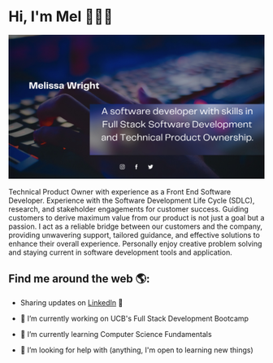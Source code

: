 # Hi, I'm Mel   👩🏾‍💻

![Banner](https://github.com/Mwrightvet/Mwrightvet/blob/main/Githureadme.png?raw=true)

Technical Product Owner with experience as a Front End Software Developer. Experience with the Software Development Life Cycle (SDLC), research, and stakeholder engagements for customer success. Guiding customers to derive maximum value from our product is not just a goal but a passion. I act as a reliable bridge between our customers and the company, providing unwavering support, tailored guidance, and effective solutions to enhance their overall experience. Personally enjoy creative problem solving and staying current in software development tools and application.

## Find me around the web 🌎:

- Sharing updates on [LinkedIn](https://www.linkedin.com/in/melissa-wright-mba/) 💼

- 🔭 I’m currently working on UCB's Full Stack Development Bootcamp
- 🌱 I’m currently learning Computer Science Fundamentals
- 🤔 I’m looking for help with (anything, I'm open to learning new things)

<!--
**Mwrightvet/Mwrightvet** is a ✨ _special_ ✨ repository because its `README.md` (this file) appears on your GitHub profile.

Here are some ideas to get you started:

- 🔭 I’m currently working on ...
- 🌱 I’m currently learning ...
- 👯 I’m looking to collaborate on ...
- 🤔 I’m looking for help with ...
- 💬 Ask me about ...
- 📫 How to reach me: ...
- 😄 Pronouns: ...
- ⚡ Fun fact: ...
-->
